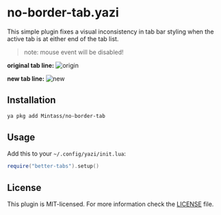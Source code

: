 # no-border-tab.yazi

This simple plugin fixes a visual inconsistency in tab bar styling when the active tab is at either end of the tab list.
> note: mouse event will be disabled!

**original tab line:**
![origin](https://github.com/user-attachments/assets/d71dca24-0858-4245-9d4e-2d8f02ea248f)

**new tab line:**
![new](https://github.com/user-attachments/assets/752c0bb1-de07-430b-a3ed-94d68057bc1f)

## Installation

```sh
ya pkg add Mintass/no-border-tab
```

## Usage

Add this to your `~/.config/yazi/init.lua`:

```lua
require("better-tabs").setup()
```

## License

This plugin is MIT-licensed. For more information check the [LICENSE](LICENSE) file.